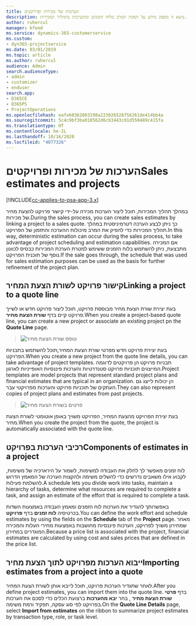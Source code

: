 ```yaml
---
title: הערכות של מכירות ופרויקטים
description: נושא זו מספק מידע על הפקת המרב מלוח הזמנים ומהערכות בתהליך המכירות.
author: ruhercul
manager: kfend
ms.service: dynamics-365-customerservice
ms.custom:
- dyn365-projectservice
ms.date: 03/01/2019
ms.topic: article
ms.author: ruhercul
audience: Admin
search.audienceType:
- admin
- customizer
- enduser
search.app:
- D365CE
- D365PS
- ProjectOperations
ms.openlocfilehash: eafe60362003198a223026526f56261de414bb4a
ms.sourcegitcommit: 5c4c9bf3ba018562d6cb3443c01d550489c415fa
ms.translationtype: HT
ms.contentlocale: he-IL
ms.lasthandoff: 10/16/2020
ms.locfileid: "4077326"
---
```

# <a name="sales-estimates-and-projects"></a><span data-ttu-id="a792c-103">הערכות של מכירות ופרויקטים</span><span class="sxs-lookup"><span data-stu-id="a792c-103">Sales estimates and projects</span></span>

[!INCLUDE[cc-applies-to-psa-app-3.x](../includes/cc-applies-to-psa-app-3x.md)]

<span data-ttu-id="a792c-104">במהלך תהליך המכירות, תוכל ליצור הערכות מכירה על-ידי קישור פרויקט להצעת מחיר של מכירות.</span><span class="sxs-lookup"><span data-stu-id="a792c-104">During the sales process, you can create sales estimates by linking a project to a sales quote.</span></span> <span data-ttu-id="a792c-105">כך ניתן לבצע הערכה דטרמיניסטית במהלך תהליך המכירות כדי להפיק את המרב מיכולות ההערכה והתזמון של הפרויקט.</span><span class="sxs-lookup"><span data-stu-id="a792c-105">In this way, deterministic estimation can occur during the sales process, to take advantage of project scheduling and estimation capabilities.</span></span> <span data-ttu-id="a792c-106">אם המכירה מתבצעת, ניתן להשתמש בלוח הזמנים ששימש למטרת הערכת המכירות כבסיס לכוונון נוסף של תוכנית הפרויקט.</span><span class="sxs-lookup"><span data-stu-id="a792c-106">If the sale goes through, the schedule that was used for sales estimation purposes can be used as the basis for further refinement of the project plan.</span></span>

## <a name="linking-a-project-to-a-quote-line"></a><span data-ttu-id="a792c-107">קישור פרויקט לשורת הצעת המחיר</span><span class="sxs-lookup"><span data-stu-id="a792c-107">Linking a project to a quote line</span></span>

<span data-ttu-id="a792c-108">בעת יצירת שורת הצעת מחיר מבוססת פרויקט, תוכל ליצור פרויקט חדש או לשייך פרויקט קיים בדף **שורת הצעת מחיר**.</span><span class="sxs-lookup"><span data-stu-id="a792c-108">When you create a project-based quote line, you can create a new project or associate an existing project pn the **Quote Line** page.</span></span> 

> ![טופס שורת הצעת מחיר](media/project-8.png)
 
<span data-ttu-id="a792c-110">בעת יצירת פרויקט חדש מפרטי שורת הצעת המחיר,תוכל להשתמש בתבניות הפרויקט.</span><span class="sxs-lookup"><span data-stu-id="a792c-110">When you create a new project from the quote line details, you can take advantage of project templates.</span></span> <span data-ttu-id="a792c-111">תבניות פרויקט הן פרויקטים לדוגמה המייצגים תוכניות פרויקט סטנדרטיות והערכות פיננסיות האופייניות לארגון.</span><span class="sxs-lookup"><span data-stu-id="a792c-111">Project templates are model projects that represent standard project plans and financial estimates that are typical in an organization.</span></span> <span data-ttu-id="a792c-112">הן יכולות לייצג גם העתקים של תוכניות פרויקט והערכות מפרויקטי עבר.</span><span class="sxs-lookup"><span data-stu-id="a792c-112">They can also represent copies of project plans and estimates from past projects.</span></span>

> ![פרטים בשורת הצעת מחיר](media/project-9.png)
  
<span data-ttu-id="a792c-114">בעת יצירת הפרויקט מהצעת המחיר, הפרויקט משויך באופן אוטומטי לשורת הצעת מחיר.</span><span class="sxs-lookup"><span data-stu-id="a792c-114">When you create the project from the quote, the project is automatically associated with the quote line.</span></span>

## <a name="components-of-estimates-in-a-project"></a><span data-ttu-id="a792c-115">רכיבי הערכות בפרויקט</span><span class="sxs-lookup"><span data-stu-id="a792c-115">Components of estimates in a project</span></span>

<span data-ttu-id="a792c-116">לוח זמנים מאפשר לך לחלק את העבודה למשימות, לשמור על הירארכיה של משימות, לקבוע אילו משאבים נדרשים כדי להשלים משימה ולהקצות הערכה של המאמץ הדרוש להשלמת פעילות.</span><span class="sxs-lookup"><span data-stu-id="a792c-116">A schedule lets you divide work into tasks, maintain a hierarchy of tasks, determine what resources are required to complete a task, and assign an estimate of the effort that is required to complete a task.</span></span>

<span data-ttu-id="a792c-117">באפשרותך להגדיר את הערכות לוח הזמנים ומאמץ העבודה באמצעות השדות בכרטיסיה **לוח זמנים** בדף **פרויקט**.</span><span class="sxs-lookup"><span data-stu-id="a792c-117">You can define the work effort and schedule estimates by using the fields on the **Schedule** tab of the **Project** page.</span></span> <span data-ttu-id="a792c-118">מאחר שמחירון משויך לפרויקט, הערכות פיננסיות מחושבות באמצעות מחירי העלות והמכירה המוגדרים במחירון.</span><span class="sxs-lookup"><span data-stu-id="a792c-118">Because a price list is associated with the project, financial estimates are calculated by using cost and sales prices that are defined in the price list.</span></span>

## <a name="importing-estimates-from-a-project-into-a-quote"></a><span data-ttu-id="a792c-119">ייבוא הערכות מפרויקט לתוך הצעת מחיר</span><span class="sxs-lookup"><span data-stu-id="a792c-119">Importing estimates from a project into a quote</span></span>

<span data-ttu-id="a792c-120">לאחר שתגדיר הערכות פרויקט, תוכל לייבא אותן לשורת הצעת המחיר.</span><span class="sxs-lookup"><span data-stu-id="a792c-120">After you define project estimates, you can import them into the quote line.</span></span> <span data-ttu-id="a792c-121">בדף **פרטי שורת הצעת מחיר** , בחר **יבא מהערכות** ברצועת הכלים כדי לסכם את הערכות בפרויקט לפי סוג עסקה, תפקיד ורמת משימה.</span><span class="sxs-lookup"><span data-stu-id="a792c-121">On the **Quote Line Details** page, select **Import from estimates** on the ribbon to summarize project estimates by transaction type, role, or task level.</span></span>
